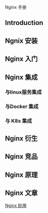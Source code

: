 Nginx 手册
## Introduction

## Ngnix 安装

## Nginx 入门

## Nginx 集成

### 与linux服务集成

### 与Docker 集成

### 与 K8s 集成

## Nginx 衍生

## Nginx 竞品

## Nginx 原理



## Nginx 文章

[Nginx 妙用](https://juejin.im/post/5dee499151882512444014eb?utm_source=gold_browser_extension)

